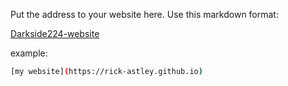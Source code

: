 Put the address to your website here. Use this markdown format:


[Darkside224-website](https://Darkside224.github.io)


example:
```bash
[my website](https://rick-astley.github.io)
```